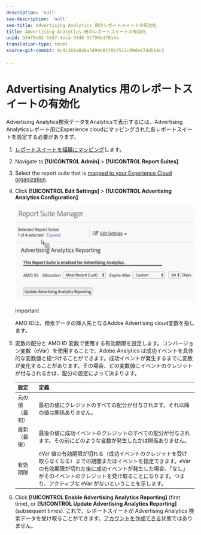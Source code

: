 ```yaml
---
description: 'null'
seo-description: 'null'
seo-title: Advertising Analytics 用のレポートスイートの有効化
title: Advertising Analytics 用のレポートスイートの有効化
uuid: 934f0e02-b5d7-4eca-93d8-92f95bd7014a
translation-type: tm+mt
source-git-commit: 8c4c368a84ba5499d85f0b7512c99de47ddb14c2

---
```



# Advertising Analytics 用のレポートスイートの有効化

Advertising Analytics検索データをAnalyticsで表示するには、Advertising Analyticsレポート用にExperience cloudにマッピングされた各レポートスイートを設定する必要があります。

1. [レポートスイートを組織にマッピング](https://marketing.adobe.com/resources/help/en_US/mcloud/map-report-suite.html)します。
1. Navigate to **[!UICONTROL Admin]** &gt; **[!UICONTROL Report Suites]**.

1. Select the report suite that is [mapped to your Experience Cloud organization](https://marketing.adobe.com/resources/help/en_US/mcloud/map-report-suite.html).
1. Click **[!UICONTROL Edit Settings]** &gt; **[!UICONTROL Advertising Analytics Configuration]**.

   ![](assets/aa_reporting.png)

   >[!IMPORTANT]
   >
   >AMO IDは、検索データの挿入先となるAdobe Advertising cloud変数を指します。

1. 変数の配分と AMO ID 変数で使用する有効期限を設定します。コンバージョン変数（eVar）を使用することで、Adobe Analytics は成功イベントを具体的な変数値と紐づけることができます。成功イベントが発生するまでに変数が変化することがあります。その場合、どの変数値にイベントのクレジットが付与されるかは、配分の設定によって決まります。

   | 設定 | 定義 |
   |--- |--- |
   | 元の値（最初） | 最初の値にクレジットのすべての配分が付与されます。それ以降の値は関係ありません。 |
   | 最新（最後） | 最後の値に成功イベントのクレジットのすべての配分が付与されます。その前にどのような変数が発生したかは関係ありません。 |
   | 有効期限 | eVar 値の有効期限が切れる（成功イベントのクレジットを受け取らなくなる）までの期間またはイベントを指定できます。eVar の有効期限が切れた後に成功イベントが発生した場合、「なし」がそのイベントのクレジットを受け取ることになります。つまり、アクティブな eVar がないということを示します。 |

1. Click **[!UICONTROL Enable Advertising Analytics Reporting]** (first time), or **[!UICONTROL Update Advertising Analytics Reporting]** (subsequent times). これで、レポートスイートが Advertising Analytics 検索データを受け取ることができます。[アカウントを作成できる](/help/integrate/c-advertising-analytics/c-adanalytics-workflow/aa-create-ad-account.md)状態ではありません。

